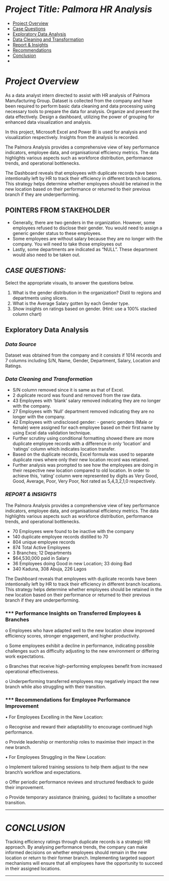 # *Project Title: Palmora HR Analysis*

- [Project Overview](#Project-Overview)
- [Case Questions](#POINTERS-FROM-STAKEHOLDER)
- [Exploratory Data Analysis](#Exploratory-Data-Analysis)
- [Data Cleaning and Transformation](#Data-Cleaning-and-Transformation)
- [Report & Insights](#REPORT-&-INSIGHTS)
- [Recommendations](#Recommendations)
- [Conclusion](#CONCLUSION)
- 
# *Project Overview*
As a data analyst intern directed to assist with HR analysis of Palmora Manufacturing Group. Dataset is collected from the company and have been required to perform basic data cleaning and data processing using necessary tools to prepare the data for analysis. Organize and present the data effectively. Design a dashboard, utilizing the power of grouping for enhanced data visualization and analysis.  

In this project, Microsoft Excel and Power BI is used for analysis and visualization respectively. Insights from the analysis is recorded.  

The Palmora Analysis provides a comprehensive view of key performance indicators, employee data, and organisational efficiency metrics. The data highlights various aspects such as workforce distribution, performance trends, and operational bottlenecks.

The Dashboard reveals that employees with duplicate records have been intentionally left by HR to track their efficiency in different branch locations. This strategy helps determine whether employees should be retained in the new location based on their performance or returned to their previous branch if they are underperforming.


## POINTERS FROM STAKEHOLDER
*	Generally, there are two genders in the organization. However, some employees refused to disclose their gender. You would need to assign a generic gender status to these employees.
*	Some employees are without salary because they are no longer with the company. You will need to take those employees out 
*	Lastly, some departments are indicated as “NULL”. These department would also need to be taken out.  

## *CASE QUESTIONS:*

Select the appropriate visuals, to answer the questions below. 
1. What is the gender distribution in the organization? Distil to regions and departments using slicers. 
2. What is the Average Salary gotten by each Gender type. 
3. Show insights on ratings based on gender. (Hint: use a 100% stacked column chart)

## Exploratory Data Analysis
### *Data Source*

Dataset was obtained from the company and it consists if 1014 records and 7 columns including S/N, Name, Gender, Department, Salary, Location and Ratings.


### *Data Cleaning and Transformation*

* S/N column removed since it is same as that of Excel.
* 2 duplicate record was found and removed from the raw data.
* 43 Employees with ‘blank’ salary removed indicating they are no longer with the company.
* 27 Employees with ‘Null’ department removed indicating they are no longer with the company.
* 42 Employees with undisclosed gender: - generic genders (Male or female) were assigned for each employee based on their first name by using Excel data validation technique.
* Further scrutiny using conditional formatting showed there are more duplicate employee records with a difference in only ‘location’ and ‘ratings’ column which indicates location transfer.
* Based on the duplicate records, Excel formula was used to separate duplicate rows where only their new location record was retained.
* Further analysis was prompted to see how the employees are doing in their respective new location compared to old location. In order to achieve this, ‘rating’ column were represented by digits as Very Good, Good, Average, Poor, Very Poor, Not rated as 5,4,3,2,1,0 respectively.


### *REPORT & INSIGHTS*

The Palmora Analysis provides a comprehensive view of key performance indicators, employee data, and organisational efficiency metrics. The data highlights various aspects such as workforce distribution, performance trends, and operational bottlenecks.

* 70 Employees were found to be inactive with the company
* 140 duplicate employee records distilled to 70
* 804 unique employee records
* 874 Total Active Employees
* 3 Branches; 12 Departments
* $64,530,000 paid in Salary
* 36 Employees doing Good in new Location; 33 doing Bad 
* 340 Kaduna, 308 Abuja, 226 Lagos

The Dashboard reveals that employees with duplicate records have been intentionally left by HR to track their efficiency in different branch locations. This strategy helps determine whether employees should be retained in the new location based on their performance or returned to their previous branch if they are underperforming.



### *** Performance Insights on Transferred Employees & Branches

o	Employees who have adapted well to the new location show improved efficiency scores, stronger engagement, and higher productivity.

o	Some employees exhibit a decline in performance, indicating possible challenges such as difficulty adjusting to the new environment or differing work expectations.

o	Branches that receive high-performing employees benefit from increased operational effectiveness.

o	Underperforming transferred employees may negatively impact the new branch while also struggling with their transition.



### *** Recommendations for Employee Performance Improvement
•	For Employees Excelling in the New Location:

   o	Recognise and reward their adaptability to encourage continued high performance.
   
   o	Provide leadership or mentorship roles to maximise their impact in the new branch.
   
•	For Employees Struggling in the New Location:

   o	Implement tailored training sessions to help them adjust to the new branch’s workflow and expectations.
   
   o	Offer periodic performance reviews and structured feedback to guide their improvement.
   
   o	Provide temporary assistance (training, guides) to facilitate a smoother transition.
   

------------------------------------
# *CONCLUSION*
Tracking efficiency ratings through duplicate records is a strategic HR approach. By analysing performance trends, the company can make informed decisions on whether employees should remain in the new location or return to their former branch. Implementing targeted support mechanisms will ensure that all employees have the opportunity to succeed in their assigned locations.



------------------------------------

